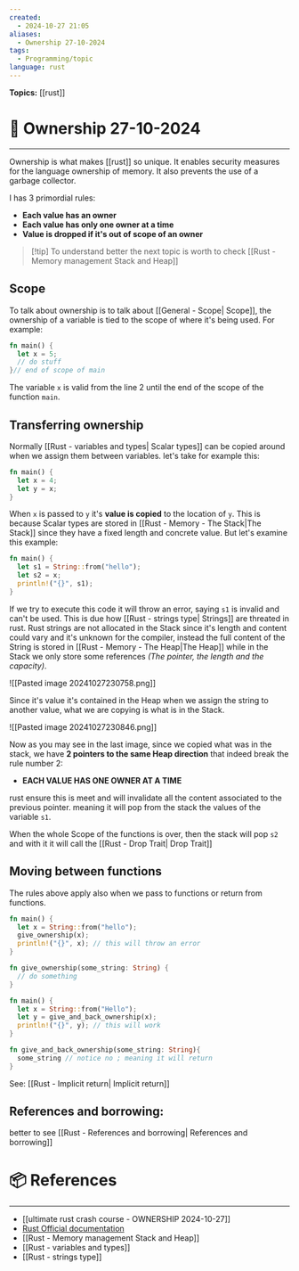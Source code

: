 ```yaml
---
created:
  - 2024-10-27 21:05
aliases:
  - Ownership 27-10-2024
tags:
  - Programming/topic
language: rust
---
```


**Topics:** [[rust]]

# 📃 Ownership 27-10-2024

---
Ownership is what makes [[rust]] so unique. It enables security measures for the language ownership of memory.
It also prevents the use of a garbage collector.

I has 3 primordial rules:
- **Each value has an owner**
- **Each value has only one owner at a time**
- **Value is dropped if it's out of scope of an owner**

> [!tip] To understand better the next topic is worth to check [[Rust - Memory management Stack and Heap]]

## Scope
To talk about ownership is to talk about [[General - Scope| Scope]], the ownership of a variable is tied to the scope of where it's being used. For example:

```rust
fn main() {
  let x = 5;
  // do stuff
}// end of scope of main
```

The variable `x` is valid from the line 2 until the end of the scope of the function `main`.

## Transferring ownership 

Normally [[Rust - variables and types| Scalar types]] can be copied around when we assign them between variables. let's take for example this:

```rust
fn main() {
  let x = 4;
  let y = x;
}
```

When `x` is passed to `y` it's **value is copied** to the location of `y`. This is because Scalar types are stored in [[Rust - Memory - The Stack|The Stack]]  since they have a fixed length and concrete value.
But let's examine this example:

```rust
fn main() {
  let s1 = String::from("hello");
  let s2 = x;
  println!("{}", s1);
}
```

If we try to execute this code it will throw an error, saying `s1` is invalid and can't be used.
This is due how [[Rust - strings type| Strings]] are threated in rust. Rust strings are not allocated in the Stack since it's length and content could vary and it's unknown for the compiler, instead the full content of the String is stored in [[Rust - Memory - The Heap|The Heap]] while in the Stack we only store some references *(The pointer, the length and the capacity)*.

![[Pasted image 20241027230758.png]]

Since it's value it's contained in the Heap when we assign the string to another value, what we are copying is what is in the Stack.

![[Pasted image 20241027230846.png]]

Now as you may see in the last image, since we copied what was in the stack, we have **2 pointers to the same Heap direction** that indeed break the rule number 2:

- **EACH VALUE HAS ONE OWNER AT A TIME**

rust ensure this is meet and will invalidate all the content associated to the previous pointer. meaning it will pop from the stack the values of the variable `s1`.

When the whole Scope of the functions is over, then the stack will pop `s2` and with it it will call the [[Rust - Drop Trait| Drop Trait]]

## Moving between functions

The rules above apply also when we pass to functions or return from functions.

```rust
fn main() {
  let x = String::from("hello");
  give_ownership(x);
  println!("{}", x); // this will throw an error
}

fn give_ownership(some_string: String) {
  // do something
}
```

```rust
fn main() {
  let x = String::from("Hello");
  let y = give_and_back_ownership(x);
  println!("{}", y); // this will work
}

fn give_and_back_ownership(some_string: String){
  some_string // notice no ; meaning it will return
}
```

See: [[Rust - Implicit return| Implicit return]]
## References and borrowing:
better to see [[Rust - References and borrowing| References and borrowing]]
# 📦 References

---

- [[ultimate rust crash course - OWNERSHIP 2024-10-27]]
- [Rust Official documentation](https://doc.rust-lang.org/book/ch04-01-what-is-ownership.html)
- [[Rust - Memory management Stack and Heap]]
- [[Rust - variables and types]]
- [[Rust - strings type]]
